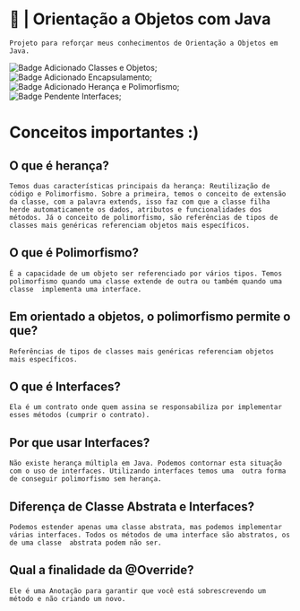 # 🏦 | Orientação a Objetos com Java
`Projeto para reforçar meus conhecimentos de Orientação a Objetos em Java.`

<img alt="Badge Adicionado" title="Adicionado" src="https://img.shields.io/badge/-Adicionado-brightgreen"> Classes e Objetos;<br>
<img alt="Badge Adicionado" title="Adicionado" src="https://img.shields.io/badge/-Adicionado-brightgreen"> Encapsulamento;<br>
<img alt="Badge Adicionado" title="Adicionado" src="https://img.shields.io/badge/-Adicionado-brightgreen"> Herança e Polimorfismo;<br> 
<img alt="Badge Pendente" title="Pendente" src="https://img.shields.io/badge/-Pendente-red"> Interfaces;<br>

# Conceitos importantes :)

## O que é herança?
`Temos duas características principais da herança: Reutilização de código e Polimorfismo. Sobre a primeira, temos o conceito de extensão da classe, com a palavra extends, isso faz com que a classe filha herde automaticamente os dados, atributos e funcionalidades dos métodos. Já o conceito de polimorfismo, são referências de tipos de classes mais genéricas referenciam objetos mais específicos.`

## O que é Polimorfismo?
`É a capacidade de um objeto ser referenciado por vários tipos. Temos polimorfismo quando uma classe extende de outra ou também quando uma classe 
implementa uma interface.`

## Em orientado a objetos, o polimorfismo permite o que?
`Referências de tipos de classes mais genéricas referenciam objetos mais específicos.`

## O que é Interfaces?
`Ela é um contrato onde quem assina se responsabiliza por implementar esses métodos (cumprir o contrato).`

## Por que usar Interfaces?
`Não existe herança múltipla em Java. Podemos contornar esta situação com o uso de interfaces. Utilizando interfaces temos uma 
outra forma de conseguir polimorfismo sem herança.`

## Diferença de Classe Abstrata e Interfaces?
`Podemos estender apenas uma classe abstrata, mas podemos implementar várias interfaces. Todos os métodos de uma interface são abstratos, os de uma classe 
abstrata podem não ser.`

## Qual a finalidade da @Override?
`Ele é uma Anotação para garantir que você está sobrescrevendo um método e não criando um novo.`

